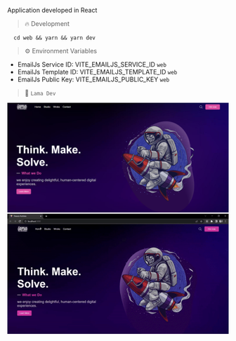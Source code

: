 Application developed in React

> :fire: Development

```
  cd web && yarn && yarn dev
```

> :gear: Environment Variables

- EmailJs Service ID: VITE_EMAILJS_SERVICE_ID `web`
- EmailJs Template ID: VITE_EMAILJS_TEMPLATE_ID `web`
- EmailJs Public Key: VITE_EMAILJS_PUBLIC_KEY `web`

> :thought_balloon: `Lama Dev`

![Cover](./assets/cover.png)
![Cover](./assets/cover.gif)